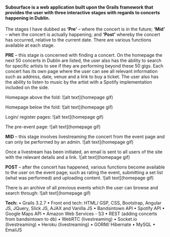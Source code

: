 #### Subsurface is a web application built upon the Grails framework that provides the user with three interactive stages with regards to concerts happening in Dublin. 

The stages I have dubbed as **‘Pre’** – where the concert is in the future; **‘Mid’** – when the concert is actually happening; and **‘Post’** whereby the concert has occurred, relative to the current date. There are various functions available at each stage.

**PRE** – this stage is concerned with finding a concert. On the homepage the next 50 concerts in Dublin are listed, the user also has the ability to search for specific artists to see if they are performing beyond these 50 gigs. Each concert has its own page where the user can see all relevant information such as address, date, venue and a link to buy a ticket. The user also has the ability to listen to music by the artist with a Spotify implementation included on the side.

Homepage above the fold:
![alt text](homepage gif)

Homepage below the fold:
![alt text](homepage gif)

Login/ register pages:
![alt text](homepage gif)

The pre-event page:
![alt text](homepage gif)




**MID** – this stage involves livestreaming the concert from the event page and can only be performed by an admin.
![alt text](homepage gif)

Once a livestream has been initiated, an email is sent to all users of the site with the relevant details and a link.
![alt text](homepage gif)




**POST** – after the concert has happened, various functions become available to the user on the event page; such as rating the event, submitting a set list (what was performed) and uploading content.
![alt text](homepage gif)

There is an archive of all previous events which the user can browse and search through:
![alt text](homepage gif)



**Tech:** 
• Grails 3.2.7
• Front end tech: HTML/ GSP, CSS, Bootstrap, Angular JS, JQuery, Slick JS, AJAX and Vanilla JS
• Bandsintown API
• Spotify API
• Google Maps API
• Amazon Web Services - S3
• REST (adding concerts from bandsintown to db)
• WebRTC (livestreaming)
• Socket.io (livestreaming)
• Heroku (livestreaming)
• GORM/ Hibernate
• MySQL
• EmailJS
